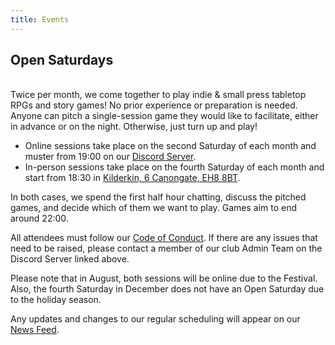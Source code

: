 ```yaml
---
title: Events
---
```

## Open Saturdays

\
Twice per month, we come together to play indie & small press tabletop RPGs and story games! No prior experience or preparation is needed. Anyone can pitch a single-session game they would like to facilitate, either in advance or on the night. Otherwise, just turn up and play!

* Online sessions take place on the second Saturday of each month and muster from 19:00 on our [Discord Server](https://discord.gg/6vNbsq5tSV).
* In-person sessions take place on the fourth Saturday of each month and start from 18:30 in [Kilderkin, 6 Canongate, EH8 8BT](https://kilderkingroup.co.uk/kilderkin-2/).

In both cases, we spend the first half hour chatting, discuss the pitched games, and decide which of them we want to play. Games aim to end around 22:00. 

All attendees must follow our [Code of Conduct](https://edinburgh-indie-gamers.netlify.app/code-of-conduct). If there are any issues that need to be raised, please contact a member of our club Admin Team on the Discord Server linked above. 

Please note that in August, both sessions will be online due to the Festival. Also, the fourth Saturday in December does not have an Open Saturday due to the holiday season. 

Any updates and changes to our regular scheduling will appear on our [News Feed](https://edinburgh-indie-gamers.netlify.app/news).